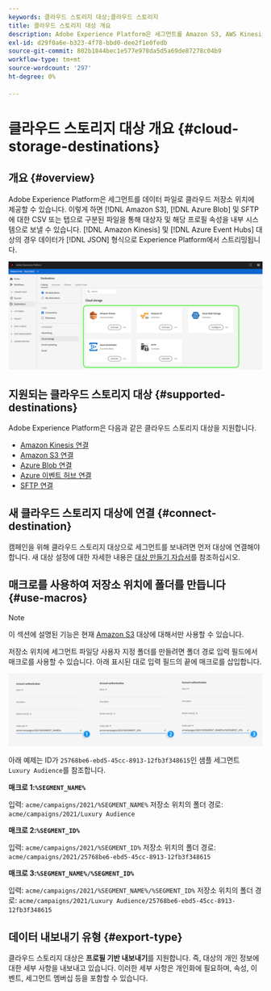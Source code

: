 ```yaml
---
keywords: 클라우드 스토리지 대상;클라우드 스토리지
title: 클라우드 스토리지 대상 개요
description: Adobe Experience Platform은 세그먼트를 Amazon S3, AWS Kinesis, Azure 이벤트 허브 또는 SFTP 클라우드 저장소 위치에 데이터 파일로 제공할 수 있습니다.
exl-id: d29f0a6e-b323-4f78-bbd0-dee2f1e0fedb
source-git-commit: 802b1844bec1e577e978da5d5a69de87278c04b9
workflow-type: tm+mt
source-wordcount: '297'
ht-degree: 0%

---
```


# 클라우드 스토리지 대상 개요 {#cloud-storage-destinations}

## 개요 {#overview}

Adobe Experience Platform은 세그먼트를 데이터 파일로 클라우드 저장소 위치에 제공할 수 있습니다. 이렇게 하면 [!DNL Amazon S3], [!DNL Azure Blob] 및 SFTP에 대한 CSV 또는 탭으로 구분된 파일을 통해 대상자 및 해당 프로필 속성을 내부 시스템으로 보낼 수 있습니다. [!DNL Amazon Kinesis] 및 [!DNL Azure Event Hubs] 대상의 경우 데이터가 [!DNL JSON] 형식으로 Experience Platform에서 스트리밍됩니다.

![클라우드 스토리지 대상 Adobe](../../assets/catalog/cloud-storage/cloud-storage-destinations.png)

## 지원되는 클라우드 스토리지 대상 {#supported-destinations}

Adobe Experience Platform은 다음과 같은 클라우드 스토리지 대상을 지원합니다.

* [Amazon Kinesis 연결](amazon-kinesis.md)
* [Amazon S3 연결](amazon-s3.md)
* [Azure Blob 연결](azure-blob.md)
* [Azure 이벤트 허브 연결](azure-event-hubs.md)
* [SFTP 연결](sftp.md)

## 새 클라우드 스토리지 대상에 연결 {#connect-destination}

캠페인을 위해 클라우드 스토리지 대상으로 세그먼트를 보내려면 먼저 대상에 연결해야 합니다. 새 대상 설정에 대한 자세한 내용은 [대상 만들기 자습서](../../ui/connect-destination.md)를 참조하십시오.


## 매크로를 사용하여 저장소 위치에 폴더를 만듭니다 {#use-macros}

>[!NOTE]
>
> 이 섹션에 설명된 기능은 현재 [Amazon S3](amazon-s3.md) 대상에 대해서만 사용할 수 있습니다.

저장소 위치에 세그먼트 파일당 사용자 지정 폴더를 만들려면 폴더 경로 입력 필드에서 매크로를 사용할 수 있습니다. 아래 표시된 대로 입력 필드의 끝에 매크로를 삽입합니다.

![매크로를 사용하여 저장소에서 폴더를 만드는 방법](../../assets/catalog/cloud-storage/workflow/macros-folder-path.png)

아래 예제는 ID가 `25768be6-ebd5-45cc-8913-12fb3f348615`인 샘플 세그먼트 `Luxury Audience`를 참조합니다.

**매크로 1:`%SEGMENT_NAME%`**

입력: `acme/campaigns/2021/%SEGMENT_NAME%`
저장소 위치의 폴더 경로: `acme/campaigns/2021/Luxury Audience`

**매크로 2:`%SEGMENT_ID%`**

입력: `acme/campaigns/2021/%SEGMENT_ID%`
저장소 위치의 폴더 경로: `acme/campaigns/2021/25768be6-ebd5-45cc-8913-12fb3f348615`

**매크로 3:`%SEGMENT_NAME%/%SEGMENT_ID%`**

입력: `acme/campaigns/2021/%SEGMENT_NAME%/%SEGMENT_ID%`
저장소 위치의 폴더 경로: `acme/campaigns/2021/Luxury Audience/25768be6-ebd5-45cc-8913-12fb3f348615`

## 데이터 내보내기 유형 {#export-type}

클라우드 스토리지 대상은 **프로필 기반 내보내기**&#x200B;를 지원합니다. 즉, 대상의 개인 정보에 대한 세부 사항을 내보내고 있습니다. 이러한 세부 사항은 개인화에 필요하며, 속성, 이벤트, 세그먼트 멤버십 등을 포함할 수 있습니다.